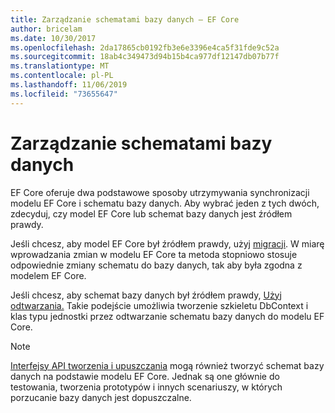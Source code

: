 ```yaml
---
title: Zarządzanie schematami bazy danych — EF Core
author: bricelam
ms.date: 10/30/2017
ms.openlocfilehash: 2da17865cb0192fb3e6e3396e4ca5f31fde9c52a
ms.sourcegitcommit: 18ab4c349473d94b15b4ca977df12147db07b77f
ms.translationtype: MT
ms.contentlocale: pl-PL
ms.lasthandoff: 11/06/2019
ms.locfileid: "73655647"
---
```

# <a name="managing-database-schemas"></a>Zarządzanie schematami bazy danych

EF Core oferuje dwa podstawowe sposoby utrzymywania synchronizacji modelu EF Core i schematu bazy danych. Aby wybrać jeden z tych dwóch, zdecyduj, czy model EF Core lub schemat bazy danych jest źródłem prawdy.

Jeśli chcesz, aby model EF Core był źródłem prawdy, użyj [migracji][1]. W miarę wprowadzania zmian w modelu EF Core ta metoda stopniowo stosuje odpowiednie zmiany schematu do bazy danych, tak aby była zgodna z modelem EF Core.

Jeśli chcesz, aby schemat bazy danych był źródłem prawdy, [Użyj odtwarzania.][2] Takie podejście umożliwia tworzenie szkieletu DbContext i klas typu jednostki przez odtwarzanie schematu bazy danych do modelu EF Core.

> [!NOTE]
> [Interfejsy API tworzenia i upuszczania][3] mogą również tworzyć schemat bazy danych na podstawie modelu EF Core. Jednak są one głównie do testowania, tworzenia prototypów i innych scenariuszy, w których porzucanie bazy danych jest dopuszczalne.


  [1]: migrations/index.md
  [2]: scaffolding.md
  [3]: ensure-created.md
